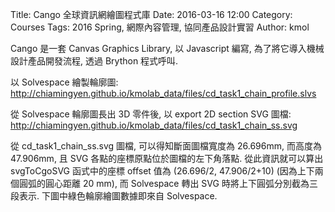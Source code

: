 Title: Cango 全球資訊網繪圖程式庫
Date: 2016-03-16 12:00
Category: Courses
Tags: 2016 Spring, 網際內容管理, 協同產品設計實習
Author: kmol

Cango 是一套 Canvas Graphics Library, 以 Javascript 編寫, 為了將它導入機械設計產品開發流程, 透過 Brython 程式呼叫.

<!-- PELICAN_END_SUMMARY -->

以 Solvespace 繪製輪廓圖: <a href="http://chiamingyen.github.io/kmolab_data/files/cd_task1_chain_profile.slvs">http://chiamingyen.github.io/kmolab_data/files/cd_task1_chain_profile.slvs</a>

從 Solvespace 輪廓圖長出 3D 零件後, 以 export 2D section SVG 圖檔: <a href="http://chiamingyen.github.io/kmolab_data/files/cd_task1_chain_ss.svg">http://chiamingyen.github.io/kmolab_data/files/cd_task1_chain_ss.svg</a>

從 cd_task1_chain_ss.svg 圖檔, 可以得知斷面圖檔寬度為 26.696mm, 而高度為 47.906mm, 且 SVG 各點的座標原點位於圖檔的左下角落點. 從此資訊就可以算出 svgToCgoSVG 函式中的座標 offset 值為 (26.696/2, 47.906/2+10) (因為上下兩個圓弧的圓心距離 20 mm), 而 Solvespace 轉出 SVG 時將上下圓弧分別截為三段表示. 下圖中綠色輪廓繪圖數據即來自 Solvespace.

<script type="text/javascript" src="http://brython.info/src/brython_dist.js"></script>
<script type="text/javascript" src="http://cptocadp-2015fallhw.rhcloud.com/static/Cango-8v03.js"></script>
<script type="text/javascript" src="http://cptocadp-2015fallhw.rhcloud.com/static/Cango2D-6v13.js"></script>
<script type="text/javascript" src="http://cptocadp-2015fallhw.rhcloud.com/static/CangoAxes-1v33.js"></script>
<script>
window.onload=function(){
brython(1);
}
</script>

<canvas id="plotarea" width="800" height="800"></canvas>

<script type="text/python">
from javascript import JSConstructor
from browser import window
import math

cango = JSConstructor(window.Cango)
cobj = JSConstructor(window.Cobj)
shapedefs = window.shapeDefs
obj2d = JSConstructor(window.Obj2D)
cgo = cango("plotarea")

#cgo.setWorldCoords(-300, -300, 600, 600)
cgo.setWorldCoords(-200, -200, 400, 400) 

#畫座標軸線

cgo.drawAxes(0, 190, 0, 190, {
    "strokeColor":"#aaaaaa",
    "fillColor": "#aaaaaa",
    "xTickInterval": 10,
    "xLabelInterval": 20,
    "yTickInterval": 10,
    "yLabelInterval": 20})

deg = math.pi/180

#選擇長弧, 且向內畫弧
def chain1(x, y, rx, ry, rot, color, border, linewidth):
    # 旋轉必須要針對相對中心 rot not working yet
    chamber = "M -6.8397, -1.4894                      A 7, 7, 0, 1, 0, 6.8397, -1.4894                      A 40, 40, 0, 0, 1, 6.8397, -18.511                      A 7, 7, 0, 1, 0, -6.8397, -18.511                      A 40, 40, 0, 0, 1, -6.8397, -1.4894 z"
    cgoChamber = window.svgToCgoSVG(chamber)
    cmbr = cobj(cgoChamber, "SHAPE", {
            "fillColor": color,
            "border": border,
            "strokeColor": "black",
            "lineWidth": linewidth })
    # 尺寸放大兩倍
    cgo.render(cmbr, x, y, 2, rot)
    cgo.drawText("1-長向內", x, y-10, {"fontSize":10, "fontWeight": 1200, "lorg":5 })

# 選擇短弧, 且向內畫弧
def chain2(x, y, rx, ry, rot, color, border, linewidth):
    # 旋轉必須要針對相對中心 rot not working yet
    chamber = "M -6.8397, -1.4894                      A 7, 7, 0, 0, 0, 6.8397, -1.4894                      A 40, 40, 0, 0, 1, 6.8397, -18.511                      A 7, 7, 0, 1, 0, -6.8397, -18.511                      A 40, 40, 0, 0, 1, -6.8397, -1.4894 z"
    cgoChamber = window.svgToCgoSVG(chamber)
    cmbr = cobj(cgoChamber, "SHAPE", {
            "fillColor": color,
            "border": border,
            "strokeColor": "black",
            "lineWidth": linewidth })
    # 尺寸放大兩倍
    cgo.render(cmbr, x, y, 2, rot)
    cgo.drawText("2-短向內", x, y-10, {"fontSize":10, "fontWeight": 1200, "lorg":5 })

#選擇長弧, 且向外畫弧
def chain3(x, y, rx, ry, rot, color, border, linewidth):
    # 旋轉必須要針對相對中心 rot not working yet
    chamber = "M -6.8397, -1.4894                      A 7, 7, 0, 1, 1, 6.8397, -1.4894                      A 40, 40, 0, 0, 1, 6.8397, -18.511                      A 7, 7, 0, 1, 0, -6.8397, -18.511                      A 40, 40, 0, 0, 1, -6.8397, -1.4894 z"
    cgoChamber = window.svgToCgoSVG(chamber)
    cmbr = cobj(cgoChamber, "SHAPE", {
            "fillColor": color,
            "border": border,
            "strokeColor": "black",
            "lineWidth": linewidth })
    # 尺寸放大兩倍
    cgo.render(cmbr, x, y, 2, rot)
    cgo.drawText("3-長向外", x, y-30, {"fontSize":10, "fontWeight": 1200, "lorg":5 })

#選擇短弧, 且向外畫弧
def chain4(x, y, rx, ry, rot, color, border, linewidth):
    # 旋轉必須要針對相對中心 rot not working yet
    chamber = "M -6.8397, -1.4894                      A 7, 7, 0, 0, 1, 6.8397, -1.4894                      A 40, 40, 0, 0, 1, 6.8397, -18.511                      A 7, 7, 0, 1, 0, -6.8397, -18.511                      A 40, 40, 0, 0, 1, -6.8397, -1.4894 z"
    cgoChamber = window.svgToCgoSVG(chamber)
    cmbr = cobj(cgoChamber, "SHAPE", {
            "fillColor": color,
            "border": border,
            "strokeColor": "black",
            "lineWidth": linewidth })
    # 尺寸放大兩倍
    cgo.render(cmbr, x, y, 2, rot)
    cgo.drawText("4-短向外", x, y-30, {"fontSize":10, "fontWeight": 1200, "lorg":5 })

#利用 boundary 界定出繪圖的範圍
def boundary():
    chamber = "M -200, -200 L 200, -200 L 200, 200 L -200, 200z"
    cgoChamber = window.svgToCgoSVG(chamber)
    cmbr = cobj(cgoChamber, "PATH", {
            "fillColor": "black",
            "border": True,
            "strokeColor": "black",
            "lineWidth": 5 })
    # 尺寸放大兩倍
    cgo.render(cmbr, 0, 0, 1, 0)
    #cgo.drawText("2-短向內", x, y-10, {"fontSize":10, "fontWeight": 1200, "lorg":5 })

def drawSpiral():
    chamber = "M 289.16,447.14 \
                 C 233.33,399.03 267.47,290.34 364.53,265.28 \
                   408.88,269.91 448.14,282.58 483.22,303.79 \
                   391.79,287.12 292.99,369.50 331.90,451.11 \
                   318.79,447.43 302.35,446.61 289.16,447.14 z"
    cgoChamber = window.svgToCgoSVG(chamber, -287, -536)
    cmbr = cobj(cgoChamber, "SHAPE", {
        "fillColor":"lightyellow",
        "strokeColor":"tan",
        "lineWidthWC":4,
        "border":True })
    #cgo.drawShape(shapedefs.circle(8),0 ,0 , {"fillColor":"tan"})
    cmbr.scale(0.5)
    scl = 1
    for i in range(50):
        scl = scl/(1.08)
        cgo.render(cmbr, 0, 0, scl, -i*24.5)

# 從 solvespace 轉出的 SVG (必須長出實體, 然後選擇斷面後, 以 export 2D section 轉出 SVG) 
# width='26.696mm' height='47.906mm', 且原點在左下角落
def solvespace(x, y):
    centerx = 26.696/2
    centery = 47.906/2+10
    chamber = "M16.772 7.656 \
            A7.000,7.000 0 0,1 8.924,7.656 \
            A7.000,7.000 0 0,1 6.008,14.942 \
            A40.000,40.000 0 0,1 6.008,31.964 \
            A7.000,7.000 0 0,0 8.924,39.250 \
            A7.000,7.000 0 0,0 16.772,39.250 \
            A7.000,7.000 0 0,0 19.688,31.964 \
            A40.000,40.000 0 0,1 19.688,14.942 \
            A7.000,7.000 0 0,0 16.772,7.656z"
    # 以其中一個相切點作為關鍵原點
    # -centerx 為 x 座標的 offset 值, 也就是新原點位於 (centerx, centery)
    cgoChamber = window.svgToCgoSVG(chamber, -centerx, -centery)
    cmbr = cobj(cgoChamber, "SHAPE", {
            "fillColor": "green",
            "border": True,
            "strokeColor": "black",
            "lineWidth": 4 })
    # 尺寸放大兩倍
    cgo.render(cmbr, x, y, 2, 0)
    cgo.drawText("從 ss 轉出", x, y-30, {"fontSize":10, "fontWeight": 1200, "lorg":5 })

boundary()
drawSpiral()
yellow = "#f4c20d"
white = "#ffffff"
chain1(0, 0, 0, 0, 0, white, True, 4)
chain2(35, 0, 0, 0, 0, white, True, 4)
chain3(70, 0, 0, 0, 0, white, True, 4)
chain4(105, 0, 0, 0, 0, white, True, 4)
solvespace(140, 0)
</script>